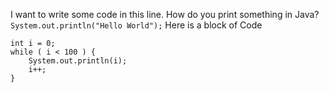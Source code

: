 I want to write some code in this line. How do you print something in Java? `System.out.println("Hello World");`
Here is a block of Code
```
int i = 0;
while ( i < 100 ) {
	System.out.println(i);
	i++;
}
```
